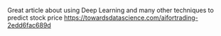 Great article about using Deep Learning and many other techniques to predict stock price
https://towardsdatascience.com/aifortrading-2edd6fac689d
